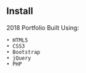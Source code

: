 
## Install

2018 Portfolio Built Using:

    • HTML5
    • CSS3
    • Bootstrap
    • jQuery
    • PHP
